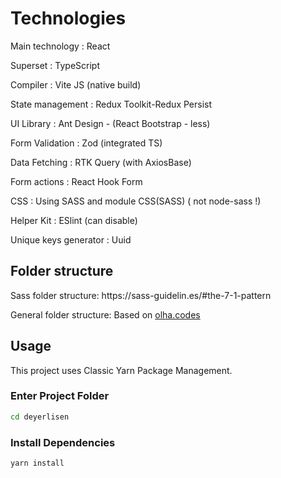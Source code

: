 # Technologies

  Main technology : React

  Superset : TypeScript

  Compiler : Vite JS (native build)

  State management : Redux Toolkit-Redux Persist

  UI Library : Ant Design - (React Bootstrap - less)

  Form Validation : Zod (integrated TS)

  Data Fetching : RTK Query (with AxiosBase)

  Form actions : React Hook Form

  CSS : Using SASS and module CSS(SASS) ( not node-sass !)

  Helper Kit : ESlint (can disable)

  Unique keys generator : Uuid

  ## Folder structure
  <p>Sass folder structure: https://sass-guidelin.es/#the-7-1-pattern</p>

  <p>General folder structure: Based on <a href="https://www.instagram.com/olha.codes/" target="_blank">olha.codes</a></p>


  ## Usage

  This project uses Classic Yarn Package Management.

  ### Enter Project Folder

  ```bash
  cd deyerlisen
  ```

  ### Install Dependencies

  ```bash
  yarn install
  ```
